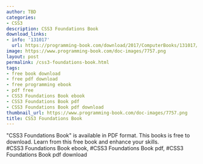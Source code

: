 ```yaml
---
author: TBD
categories:
- CSS3
description: CSS3 Foundations Book
download_links:
- info: '131017'
  url: https://programming-book.com/download/2017/ComputerBooks/131017/CSS3 Foundations.pdf
image: https://www.programming-book.com/doc-images/7757.png
layout: post
permalink: /css3-foundations-book.html
tags:
- free book download
- free pdf download
- free programming ebook
- pdf free
- CSS3 Foundations Book ebook
- CSS3 Foundations Book pdf
- CSS3 Foundations Book pdf download
thumbnail_url: https://www.programming-book.com/doc-images/7757.png
title: CSS3 Foundations Book
---
```


 
<div class="item-desc text-justify">
  "CSS3 Foundations Book" is available in PDF format. This books is free to download. Learn from this free book and enhance your skills.
  <br>
  #CSS3 Foundations Book ebook, #CSS3 Foundations Book pdf, #CSS3 Foundations Book pdf download
</div>